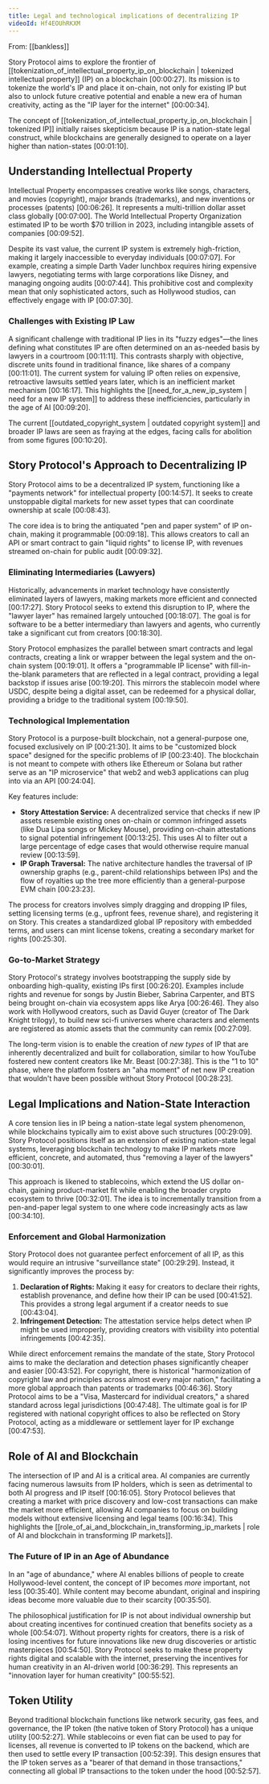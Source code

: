 ```yaml
---
title: Legal and technological implications of decentralizing IP
videoId: Hf4EOUhRKXM
---
```


From: [[bankless]] <br/> 

Story Protocol aims to explore the frontier of [[tokenization_of_intellectual_property_ip_on_blockchain | tokenized intellectual property]] (IP) on a blockchain <a class="yt-timestamp" data-t="00:00:27">[00:00:27]</a>. Its mission is to tokenize the world's IP and place it on-chain, not only for existing IP but also to unlock future creative potential and enable a new era of human creativity, acting as the "IP layer for the internet" <a class="yt-timestamp" data-t="00:00:34">[00:00:34]</a>.

The concept of [[tokenization_of_intellectual_property_ip_on_blockchain | tokenized IP]] initially raises skepticism because IP is a nation-state legal construct, while blockchains are generally designed to operate on a layer higher than nation-states <a class="yt-timestamp" data-t="00:01:10">[00:01:10]</a>.

## Understanding Intellectual Property

Intellectual Property encompasses creative works like songs, characters, and movies (copyright), major brands (trademarks), and new inventions or processes (patents) <a class="yt-timestamp" data-t="00:06:26">[00:06:26]</a>. It represents a multi-trillion dollar asset class globally <a class="yt-timestamp" data-t="00:07:00">[00:07:00]</a>. The World Intellectual Property Organization estimated IP to be worth $70 trillion in 2023, including intangible assets of companies <a class="yt-timestamp" data-t="00:09:52">[00:09:52]</a>.

Despite its vast value, the current IP system is extremely high-friction, making it largely inaccessible to everyday individuals <a class="yt-timestamp" data-t="00:07:07">[00:07:07]</a>. For example, creating a simple Darth Vader lunchbox requires hiring expensive lawyers, negotiating terms with large corporations like Disney, and managing ongoing audits <a class="yt-timestamp" data-t="00:07:44">[00:07:44]</a>. This prohibitive cost and complexity mean that only sophisticated actors, such as Hollywood studios, can effectively engage with IP <a class="yt-timestamp" data-t="00:07:30">[00:07:30]</a>.

### Challenges with Existing IP Law

A significant challenge with traditional IP lies in its "fuzzy edges"—the lines defining what constitutes IP are often determined on an as-needed basis by lawyers in a courtroom <a class="yt-timestamp" data-t="00:11:11">[00:11:11]</a>. This contrasts sharply with objective, discrete units found in traditional finance, like shares of a company <a class="yt-timestamp" data-t="00:11:01">[00:11:01]</a>. The current system for valuing IP often relies on expensive, retroactive lawsuits settled years later, which is an inefficient market mechanism <a class="yt-timestamp" data-t="00:16:17">[00:16:17]</a>. This highlights the [[need_for_a_new_ip_system | need for a new IP system]] to address these inefficiencies, particularly in the age of AI <a class="yt-timestamp" data-t="00:09:20">[00:09:20]</a>.

The current [[outdated_copyright_system | outdated copyright system]] and broader IP laws are seen as fraying at the edges, facing calls for abolition from some figures <a class="yt-timestamp" data-t="00:10:20">[00:10:20]</a>.

## Story Protocol's Approach to Decentralizing IP

Story Protocol aims to be a decentralized IP system, functioning like a "payments network" for intellectual property <a class="yt-timestamp" data-t="00:14:57">[00:14:57]</a>. It seeks to create unstoppable digital markets for new asset types that can coordinate ownership at scale <a class="yt-timestamp" data-t="00:08:43">[00:08:43]</a>.

The core idea is to bring the antiquated "pen and paper system" of IP on-chain, making it programmable <a class="yt-timestamp" data-t="00:09:18">[00:09:18]</a>. This allows creators to call an API or smart contract to gain "liquid rights" to license IP, with revenues streamed on-chain for public audit <a class="yt-timestamp" data-t="00:09:32">[00:09:32]</a>.

### Eliminating Intermediaries (Lawyers)

Historically, advancements in market technology have consistently eliminated layers of lawyers, making markets more efficient and connected <a class="yt-timestamp" data-t="00:17:27">[00:17:27]</a>. Story Protocol seeks to extend this disruption to IP, where the "lawyer layer" has remained largely untouched <a class="yt-timestamp" data-t="00:18:07">[00:18:07]</a>. The goal is for software to be a better intermediary than lawyers and agents, who currently take a significant cut from creators <a class="yt-timestamp" data-t="00:18:30">[00:18:30]</a>.

Story Protocol emphasizes the parallel between smart contracts and legal contracts, creating a link or wrapper between the legal system and the on-chain system <a class="yt-timestamp" data-t="00:19:01">[00:19:01]</a>. It offers a "programmable IP license" with fill-in-the-blank parameters that are reflected in a legal contract, providing a legal backstop if issues arise <a class="yt-timestamp" data-t="00:19:20">[00:19:20]</a>. This mirrors the stablecoin model where USDC, despite being a digital asset, can be redeemed for a physical dollar, providing a bridge to the traditional system <a class="yt-timestamp" data-t="00:19:50">[00:19:50]</a>.

### Technological Implementation

Story Protocol is a purpose-built blockchain, not a general-purpose one, focused exclusively on IP <a class="yt-timestamp" data-t="00:21:30">[00:21:30]</a>. It aims to be "customized block space" designed for the specific problems of IP <a class="yt-timestamp" data-t="00:23:40">[00:23:40]</a>. The blockchain is not meant to compete with others like Ethereum or Solana but rather serve as an "IP microservice" that web2 and web3 applications can plug into via an API <a class="yt-timestamp" data-t="00:24:04">[00:24:04]</a>.

Key features include:
*   **Story Attestation Service:** A decentralized service that checks if new IP assets resemble existing ones on-chain or common infringed assets (like Dua Lipa songs or Mickey Mouse), providing on-chain attestations to signal potential infringement <a class="yt-timestamp" data-t="00:13:25">[00:13:25]</a>. This uses AI to filter out a large percentage of edge cases that would otherwise require manual review <a class="yt-timestamp" data-t="00:13:59">[00:13:59]</a>.
*   **IP Graph Traversal:** The native architecture handles the traversal of IP ownership graphs (e.g., parent-child relationships between IPs) and the flow of royalties up the tree more efficiently than a general-purpose EVM chain <a class="yt-timestamp" data-t="00:23:23">[00:23:23]</a>.

The process for creators involves simply dragging and dropping IP files, setting licensing terms (e.g., upfront fees, revenue share), and registering it on Story. This creates a standardized global IP repository with embedded terms, and users can mint license tokens, creating a secondary market for rights <a class="yt-timestamp" data-t="00:25:30">[00:25:30]</a>.

### Go-to-Market Strategy

Story Protocol's strategy involves bootstrapping the supply side by onboarding high-quality, existing IPs first <a class="yt-timestamp" data-t="00:26:20">[00:26:20]</a>. Examples include rights and revenue for songs by Justin Bieber, Sabrina Carpenter, and BTS being brought on-chain via ecosystem apps like Arya <a class="yt-timestamp" data-t="00:26:46">[00:26:46]</a>. They also work with Hollywood creators, such as David Guyer (creator of The Dark Knight trilogy), to build new sci-fi universes where characters and elements are registered as atomic assets that the community can remix <a class="yt-timestamp" data-t="00:27:09">[00:27:09]</a>.

The long-term vision is to enable the creation of *new types* of IP that are inherently decentralized and built for collaboration, similar to how YouTube fostered new content creators like Mr. Beast <a class="yt-timestamp" data-t="00:27:38">[00:27:38]</a>. This is the "1 to 10" phase, where the platform fosters an "aha moment" of net new IP creation that wouldn't have been possible without Story Protocol <a class="yt-timestamp" data-t="00:28:23">[00:28:23]</a>.

## Legal Implications and Nation-State Interaction

A core tension lies in IP being a nation-state legal system phenomenon, while blockchains typically aim to exist above such structures <a class="yt-timestamp" data-t="00:29:09">[00:29:09]</a>. Story Protocol positions itself as an extension of existing nation-state legal systems, leveraging blockchain technology to make IP markets more efficient, concrete, and automated, thus "removing a layer of the lawyers" <a class="yt-timestamp" data-t="00:30:01">[00:30:01]</a>.

This approach is likened to stablecoins, which extend the US dollar on-chain, gaining product-market fit while enabling the broader crypto ecosystem to thrive <a class="yt-timestamp" data-t="00:32:01">[00:32:01]</a>. The idea is to incrementally transition from a pen-and-paper legal system to one where code increasingly acts as law <a class="yt-timestamp" data-t="00:34:10">[00:34:10]</a>.

### Enforcement and Global Harmonization

Story Protocol does not guarantee perfect enforcement of all IP, as this would require an intrusive "surveillance state" <a class="yt-timestamp" data-t="00:29:29">[00:29:29]</a>. Instead, it significantly improves the process by:
1.  **Declaration of Rights:** Making it easy for creators to declare their rights, establish provenance, and define how their IP can be used <a class="yt-timestamp" data-t="00:41:52">[00:41:52]</a>. This provides a strong legal argument if a creator needs to sue <a class="yt-timestamp" data-t="00:43:04">[00:43:04]</a>.
2.  **Infringement Detection:** The attestation service helps detect when IP might be used improperly, providing creators with visibility into potential infringements <a class="yt-timestamp" data-t="00:42:35">[00:42:35]</a>.

While direct enforcement remains the mandate of the state, Story Protocol aims to make the declaration and detection phases significantly cheaper and easier <a class="yt-timestamp" data-t="00:43:52">[00:43:52]</a>. For copyright, there is historical "harmonization of copyright law and principles across almost every major nation," facilitating a more global approach than patents or trademarks <a class="yt-timestamp" data-t="00:46:36">[00:46:36]</a>. Story Protocol aims to be a "Visa, Mastercard for individual creators," a shared standard across legal jurisdictions <a class="yt-timestamp" data-t="00:47:48">[00:47:48]</a>. The ultimate goal is for IP registered with national copyright offices to also be reflected on Story Protocol, acting as a middleware or settlement layer for IP exchange <a class="yt-timestamp" data-t="00:47:53">[00:47:53]</a>.

## Role of AI and Blockchain

The intersection of IP and AI is a critical area. AI companies are currently facing numerous lawsuits from IP holders, which is seen as detrimental to both AI progress and IP itself <a class="yt-timestamp" data-t="00:16:05">[00:16:05]</a>. Story Protocol believes that creating a market with price discovery and low-cost transactions can make the market more efficient, allowing AI companies to focus on building models without extensive licensing and legal teams <a class="yt-timestamp" data-t="00:16:34">[00:16:34]</a>. This highlights the [[role_of_ai_and_blockchain_in_transforming_ip_markets | role of AI and blockchain in transforming IP markets]].

### The Future of IP in an Age of Abundance

In an "age of abundance," where AI enables billions of people to create Hollywood-level content, the concept of IP becomes *more* important, not less <a class="yt-timestamp" data-t="00:35:40">[00:35:40]</a>. While content may become abundant, original and inspiring ideas become more valuable due to their scarcity <a class="yt-timestamp" data-t="00:35:50">[00:35:50]</a>.

The philosophical justification for IP is not about individual ownership but about creating incentives for continued creation that benefits society as a whole <a class="yt-timestamp" data-t="00:54:07">[00:54:07]</a>. Without property rights for creators, there is a risk of losing incentives for future innovations like new drug discoveries or artistic masterpieces <a class="yt-timestamp" data-t="00:54:50">[00:54:50]</a>. Story Protocol seeks to make these property rights digital and scalable with the internet, preserving the incentives for human creativity in an AI-driven world <a class="yt-timestamp" data-t="00:36:29">[00:36:29]</a>. This represents an "innovation layer for human creativity" <a class="yt-timestamp" data-t="00:55:52">[00:55:52]</a>.

## Token Utility

Beyond traditional blockchain functions like network security, gas fees, and governance, the IP token (the native token of Story Protocol) has a unique utility <a class="yt-timestamp" data-t="00:52:27">[00:52:27]</a>. While stablecoins or even fiat can be used to pay for licenses, all revenue is converted to IP tokens on the backend, which are then used to settle every IP transaction <a class="yt-timestamp" data-t="00:52:39">[00:52:39]</a>. This design ensures that the IP token serves as a "bearer of that demand in those transactions," connecting all global IP transactions to the token under the hood <a class="yt-timestamp" data-t="00:52:57">[00:52:57]</a>.